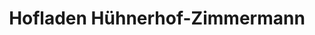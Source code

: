 ---
title: "Hofladen Hühnerhof-Zimmermann"
url: /zeitz/hofladen-huehnerhof-zimmermann/
shop: Hofladen
---